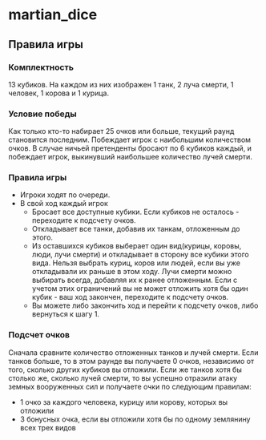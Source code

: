 # martian_dice
## Правила игры

### Комплектность

13 кубиков. На каждом из них изображен 1 танк, 2 луча смерти, 1 человек, 1 корова и 1 курица.

### Условие победы

Как только кто-то набирает 25 очков или больше, текущий раунд становится последним. Побеждает игрок с наибольшим количеством очков. В случае ничьей претенденты бросают по 6 кубиков каждый, и побеждает игрок, выкинувший наибольшее количество лучей смерти.

### Правила игры

* Игроки ходят по очереди.
* В свой ход каждый игрок 
  * Бросает все доступные кубики. Если кубиков не осталось - переходите к подсчету очков.
  * Откладывает все танки, добавив их танкам, отложенным до этого.
  * Из оставшихся кубиков выберает один вид(курицы, коровы, люди, лучи смерти) и откладывает в сторону все кубики этого вида. Нельзя выбрать куриц, коров или людей, если вы уже откладывали их раньше в этом ходу. Лучи смерти можно выбирать всегда, добавляя их к ранее отложенным. Если с учетом этих ограничений вы не может отложить хотя бы один кубик - ваш ход закончен, переходите к подсчету очков.
  * Вы можете либо закончить ход и перейти к подсчету очков, либо вернуться к шагу 1.

### Подсчет очков

Сначала сравните количество отложенных танков и лучей смерти. Если танков больше, то в этом раунде вы получаете 0 очков, независимо от того, сколько других кубиков вы отложили. Если же танков хотя бы столько же, сколько лучей смерти, то вы успешно отразили атаку земных вооруженных сил и получаете очки по следующим правилам:
* 1 очко за каждого человека, курицу или корову, которых вы отложили
* 3 бонусных очка, если вы отложили хотя бы по одному землянину всех трех видов

